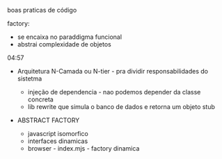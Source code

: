 boas praticas de código

factory:
- se encaixa no paraddigma funcional
- abstrai complexidade de objetos

04:57
- Arquitetura N-Camada ou N-tier - pra dividir responsabilidades do sistetma 
    - injeção de dependencia - nao podemos depender da classe concreta
    - lib rewrite que simula o banco de dados e retorna um objeto stub

- ABSTRACT FACTORY
    - javascript isomorfico
    - interfaces dinamicas
    - browser - index.mjs - factory dinamica
